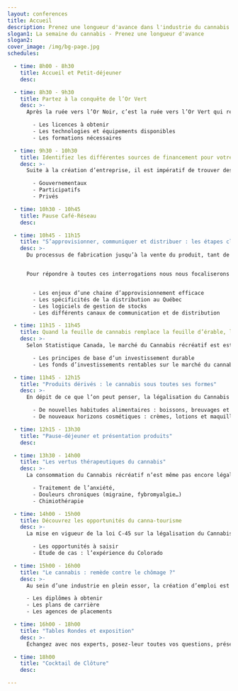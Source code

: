 ```yaml
---
layout: conferences
title: Accueil
description: Prenez une longueur d'avance dans l'industrie du cannabis
slogan1: La semaine du cannabis - Prenez une longueur d'avance
slogan2:
cover_image: /img/bg-page.jpg
schedules:

  - time: 8h00 - 8h30
    title: Accueil et Petit-déjeuner
    desc:

  - time: 8h30 - 9h30
    title: Partez à la conquête de l’Or Vert
    desc: >-  
      Après la ruée vers l’Or Noir, c’est la ruée vers l’Or Vert qui résonne dans tous les esprits. Selon les estimations, le simple marché Canadien du Cannabis pèserait près de 6,5 milliards de dollars. Toutes les parties prenantes seront bénéficiaires que ce soit les gouvernements qui espèrent une manne fiscale ou bien les entreprises qui prévoient des bénéfices importants. C’est pour cette raison que chacun se prépare au nouveau contexte créé par la légalisation de la marijuana. Profitez de la présence de notre expert pour tout savoir sur :

        - Les licences à obtenir
        - Les technologies et équipements disponibles
        - Les formations nécessaires

  - time: 9h30 - 10h30
    title: Identifiez les différentes sources de financement pour votre entreprise
    desc: >-  
      Suite à la création d’entreprise, il est impératif de trouver des financements permettant d’accélérer franchement le développement de son projet. La levée de fonds est néanmoins un exercice délicat qui nécessite beaucoup de préparation et une patience à toute épreuve. A long terme, les financements durables permettent une meilleure gestion des risques et des équilibres financiers. Toutefois, les entrepreneurs ont tout intérêt à diversifier leurs sources de financements afin d’éviter toute dépendance vis-à-vis l’une ou l’autre source de financement. Pour ce faire ils peuvent recourir à des financements :

        - Gouvernementaux
        - Participatifs
        - Privés

  - time: 10h30 - 10h45
    title: Pause Café-Réseau
    desc:

  - time: 10h45 - 11h15
    title: "S’approvisionner, communiquer et distribuer : les étapes clés pour connaître un canna-succès"
    desc: >-
      Du processus de fabrication jusqu’à la vente du produit, tant de questions se posent. Comment optimiser sa chaine d’approvisionnement ? Comment tisser un réseau de distribution solide dans un marché émergent ? Quelle communication adopter face à un marché qui ne laisse personne indifférent ?


      Pour répondre à toutes ces interrogations nous nous focaliserons sur :


        - Les enjeux d’une chaine d’approvisionnement efficace
        - Les spécificités de la distribution au Québec
        - Les logiciels de gestion de stocks
        - Les différents canaux de communication et de distribution

  - time: 11h15 - 11h45
    title: Quand la feuille de cannabis remplace la feuille d’érable, les actions montent en flèche
    desc: >-
      Selon Statistique Canada, le marché du Cannabis récréatif est estimé à 6 milliards de dollars. De nombreux investisseurs ont compris la « machine à cash » que ce marché représente. Ainsi, ce n’est pas moins de 77 Canadiens qui sont déjà devenus millionnaires et ce, avant même que la production récréative soit légalisée. De fait, ils ont su investir intelligemment leur argent. Si vous aussi vous souhaitez diversifier votre portefeuille d’investissements grâce au cannabis, voici :

        - Les principes de base d’un investissement durable
        - Les fonds d’investissements rentables sur le marché du cannabis

  - time: 11h45 - 12h15
    title: "Produits dérivés : le cannabis sous toutes ses formes"
    desc: >-
      En dépit de ce que l’on peut penser, la légalisation du Cannabis récréatif ouvre bien plus de portes que la simple consommation traditionnelle. Les entrepreneurs ne manquent pas de créativité pour faire fructifier leurs investissements. C’est le cas par exemple d’un laboratoire de 15 600 m2 proche d’Ottawa qui développe très sérieusement des solutions alternatives (crèmes, potions etc.…) à base de Cannabis. Les opportunités sont infinies et ne dépendent que d’un brin d’audace et d’une profonde imagination.

        - De nouvelles habitudes alimentaires : boissons, breuvages et friandises
        - De nouveaux horizons cosmétiques : crèmes, lotions et maquillage

  - time: 12h15 - 13h30
    title: "Pause-déjeuner et présentation produits"
    desc:

  - time: 13h30 - 14h00
    title: "Les vertus thérapeutiques du cannabis"
    desc: >-
      La consommation du Cannabis récréatif n’est même pas encore légalisée que son utilisation à des fins dites médicales est pratiquée depuis plusieurs années. De nombreuses études menées par des Laboratoires valident l’utilisation raisonnée du Cannabis thérapeutique pour certaines maladies.

        - Traitement de l’anxiété,
        - Douleurs chroniques (migraine, fybromyalgie…)
        - Chimiothérapie

  - time: 14h00 - 15h00
    title: Découvrez les opportunités du canna-tourisme
    desc: >-
      La mise en vigueur de la loi C-45 sur la légalisation du Cannabis Récréatif devrait renforcer le Tourisme Canadien qui attirait pas moins de 21 millions de visiteurs en 2017. Ce sont donc des milliards de dollars qui seront générés par cette seule industrie. Les prévisions indiquent une explosion du nombre de touristes motivés d’en apprendre davantage sur les vertus du pot dès l’application de la loi.

        - Les opportunités à saisir
        - Etude de cas : l’expérience du Colorado

  - time: 15h00 - 16h00
    title: "Le cannabis : remède contre le chômage ?"
    desc: >-
      Au sein d’une industrie en plein essor, la création d’emploi est une conséquence logique s’expliquant par un besoin en main d’œuvre afin de répondre aux attentes du marché. Notre expert vous donnera toutes les clefs pour travailler dans cette industrie

      - Les diplômes à obtenir
      - Les plans de carrière
      - Les agences de placements

  - time: 16h00 - 18h00
    title: "Tables Rondes et exposition"
    desc: >-
      Échangez avec nos experts, posez-leur toutes vos questions, présentez-leur vos projets et vos CV. Ils se feront un plaisir de vous aiguiller au mieux pour que vos attentes se réalisent.

  - time: 18h00
    title: "Cocktail de Clôture"
    desc:

---
```

